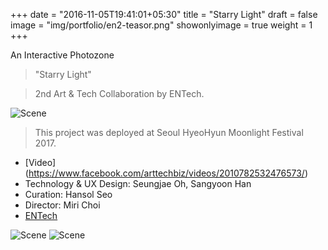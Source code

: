 +++
date = "2016-11-05T19:41:01+05:30"
title = "Starry Light"
draft = false
image = "img/portfolio/en2-teasor.png"
showonlyimage = true
weight = 1
+++

An Interactive Photozone 
<!--more-->

> "Starry Light"

> 2nd Art & Tech Collaboration by ENTech.

![Scene][1]

> This project was deployed at Seoul HyeoHyun Moonlight Festival 2017.
 
* [Video] (https://www.facebook.com/arttechbiz/videos/2010782532476573/) 
* Technology & UX Design: Seungjae Oh, Sangyoon Han
* Curation: Hansol Seo
* Director: Miri Choi
* [ENTech](fb.me/arttechbiz)

![Scene][3]
![Scene][2]


[1]: /img/portfolio/en2-overview.png
[2]: /img/portfolio/en2-kinect.png
[3]: /img/portfolio/en2-light.png
